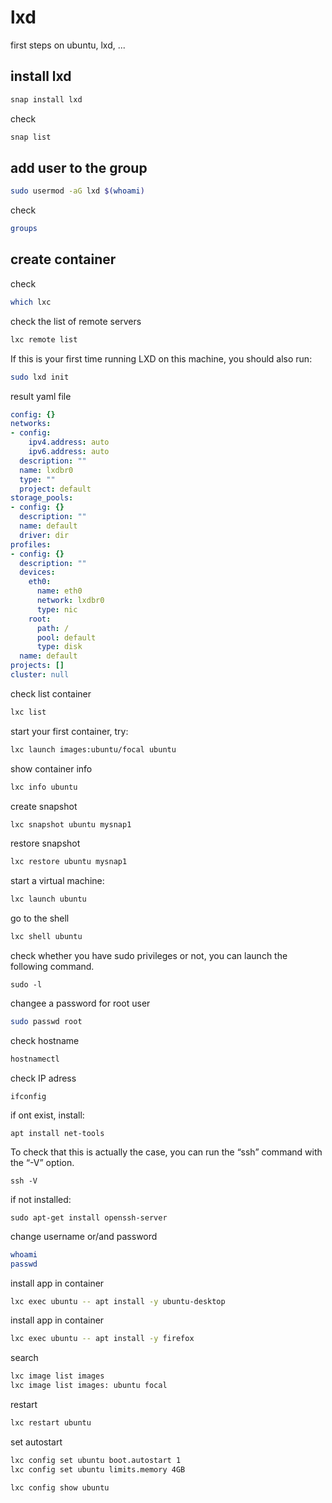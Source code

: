 # lxd
first steps on ubuntu, lxd, ...

## install lxd
```bash
snap install lxd
```

check
```bash
snap list
```


## add user to the group
```bash
sudo usermod -aG lxd $(whoami)
```
check
```bash
groups
```


## create container

check
```bash
which lxc
```

check the list of remote servers
```bash
lxc remote list
```


If this is your first time running LXD on this machine, you should also run:
```bash
sudo lxd init 
```

result yaml file
```yaml
config: {}
networks:
- config:
    ipv4.address: auto
    ipv6.address: auto
  description: ""
  name: lxdbr0
  type: ""
  project: default
storage_pools:
- config: {}
  description: ""
  name: default
  driver: dir
profiles:
- config: {}
  description: ""
  devices:
    eth0:
      name: eth0
      network: lxdbr0
      type: nic
    root:
      path: /
      pool: default
      type: disk
  name: default
projects: []
cluster: null
```

check list container
```bash
lxc list
```

start your first container, try:
```bash
lxc launch images:ubuntu/focal ubuntu
```


show container info
```bash
lxc info ubuntu
```


create snapshot
```bash
lxc snapshot ubuntu mysnap1
```


restore snapshot
```bash
lxc restore ubuntu mysnap1
```

start a virtual machine: 
```bash
lxc launch ubuntu
```

go to the shell
```bash
lxc shell ubuntu
```

check whether you have sudo privileges or not, you can launch the following command.
```
sudo -l
```

changee a password for root user
```bash
sudo passwd root
```

check hostname
```bash
hostnamectl
```


check IP adress
```
ifconfig
```

if ont exist, install:
```
apt install net-tools
```


To check that this is actually the case, you can run the “ssh” command with the “-V” option.
```
ssh -V
```

if not installed:
```        
sudo apt-get install openssh-server
```


change username or/and password
```bash
whoami
passwd
```


install app in container
```bash
lxc exec ubuntu -- apt install -y ubuntu-desktop
```

install app in container
```bash
lxc exec ubuntu -- apt install -y firefox
```

search
```bash
lxc image list images
lxc image list images: ubuntu focal
```

restart
```bash
lxc restart ubuntu
```


set autostart
```bash
lxc config set ubuntu boot.autostart 1
lxc config set ubuntu limits.memory 4GB
```

```
lxc config show ubuntu
```
